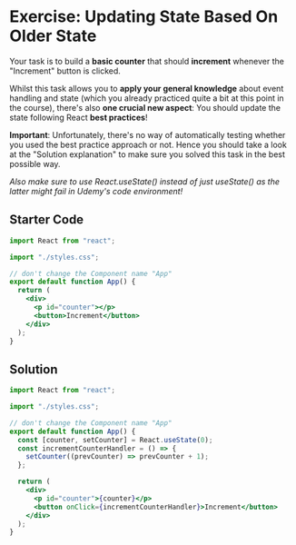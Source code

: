 # Exercise: Updating State Based On Older State

Your task is to build a **basic counter** that should **increment** whenever the "Increment" button is clicked.

Whilst this task allows you to **apply your general knowledge** about event handling and state (which you already practiced quite a bit at this point in the course), there's also **one crucial new aspect**: You should update the state following React **best practices**!

**Important**: Unfortunately, there's no way of automatically testing whether you used the best practice approach or not. Hence you should take a look at the "Solution explanation" to make sure you solved this task in the best possible way.

_Also make sure to use React.useState() instead of just useState() as the latter might fail in Udemy's code environment!_

## Starter Code

```jsx
import React from "react";

import "./styles.css";

// don't change the Component name "App"
export default function App() {
  return (
    <div>
      <p id="counter"></p>
      <button>Increment</button>
    </div>
  );
}
```

## Solution

```jsx
import React from "react";

import "./styles.css";

// don't change the Component name "App"
export default function App() {
  const [counter, setCounter] = React.useState(0);
  const incrementCounterHandler = () => {
    setCounter((prevCounter) => prevCounter + 1);
  };

  return (
    <div>
      <p id="counter">{counter}</p>
      <button onClick={incrementCounterHandler}>Increment</button>
    </div>
  );
}
```
